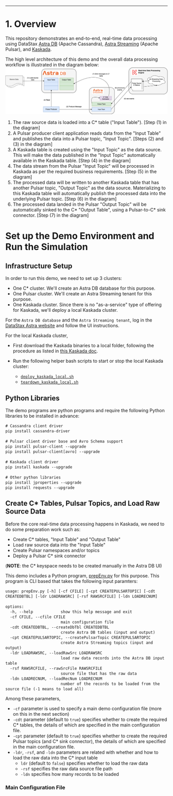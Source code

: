 


---

# 1. Overview

This repository demonstrates an end-to-end, real-time data processing using DataStax [Astra DB](https://docs.datastax.com/en/astra-serverless/docs/) (Apache Cassandra), [Astra Streaming](https://docs.datastax.com/en/streaming/astra-streaming/index.html) (Apache Pulsar), and [Kaskada](https://kaskada.io/). 

The high level architecture of this demo and the overall data processing workflow is illustrated in the diagram below:
![deployment](../../../_images/astradb_astrastreaming_kaskada.png)

1. The raw source data is loaded into a C* table ("Input Table"). [Step (1) in the diagram]
2. A Pulsar producer client application reads data from the "Input Table" and publishes the data into a Pulsar topic, "Input Topic". [Steps (2) and (3) in the diagram]
3. A Kaskada table is created using the "Input Topic" as the data source. This will make the data published in the "Input Topic" automatically available in the Kaskada table. [Step (4) in the diagram]
4. The data stream from the Pulsar "Input Topic" will be processed in Kaskada as per the required business requirements. [Step (5) in the diagram]
5. The processed data will be written to another Kaskada table that has another Pulsar topic, "Output Topic" as the data source. Materializing to this Kaskada table will automatically publish the processed data into the underlying Pulsar topic. [Step (6) in the diagram]
6. The processed data landed in the Pulsar "Output Topic" will be automatically sinked to the  C* "Output Table", using a Pulsar-to-C* sink connector. [Step (7) in the diagram]


# Set up the Demo Environment and Run the Simulation 

## Infrastructure Setup

In order to run this demo, we need to set up 3 clusters:

* One C* cluster. We'll create an Astra DB database for this purpose.
* One Pulsar cluster. We'll create an Astra Streaming tenant for this purpose.
* One Kaskada cluster. Since there is no "as-a-service" type of offering for Kaskada, we'll deploy a local Kaskada cluster.
  
For the `Astra DB database` and the `Astra Streaming tenant`, log in the [DataStax Astra website](https://astra.datastax.com) and follow the UI instructions.

For the local Kaskada cluster, 
* First download the Kaskada binaries to a local folder, following the procedure as listed in [this Kaskada doc](https://kaskada.io/docs-site/kaskada/main/installing.html#using-kaskada-with-the-command-line-cli).

* Run the following helper bash scripts to start or stop the local Kaskada cluster:
   *  [`deploy_kaskada_local.sh`](../../../_bash/infra/kaskada/deploy_kaskada_local.sh)
   *  [`teardown_kaskada_local.sh`](../../../_bash/infra/kaskada/teardown_kaskada_local.sh)


## Python Libraries

The demo programs are python programs and require the following Python libraries to be installed in advance:
```
# Cassandra client driver
pip install cassandra-driver

# Pulsar client driver base and Avro Schema support
pip install pulsar-client --upgrade
pip install pulsar-client[avro] --upgrade

# Kaskada client driver
pip install kaskada --upgrade

# Other python libraries
pip install jproperties --upgrade
pip install requests --upgrade
```

## Create C* Tables, Pulsar Topics, and Load Raw Source Data

Before the core real-time data processing happens in Kaskada, we need to do some preparation work such as:
* Create C* tables, "Input Table" and "Output Table"
* Load raw source data into the "Input Table"
* Create Pulsar namespaces and/or topics
* Deploy a Pulsar C* sink connector

(**NOTE**: the C* keyspace needs to be created manually in the Astra DB UI)

This demo includes a Python program, [prepEnv.py](./code/prepEnv.py) for this purpose. This program is CLI based that takes the following input paramters:
```
usage: prepEnv.py [-h] [-cf CFILE] [-cpt CREATEPULSARTOPIC] [-cdt CREATEDBTBL] [-ldr LOADRAWSRC] [-rsf RAWSRCFILE] [-ldn LOADRECNUM]

options:
  -h, --help            show this help message and exit
  -cf CFILE, --cfile CFILE
                        main configuration file
  -cdt CREATEDBTBL, --createDbTbl CREATEDBTBL
                        create Astra DB tables (input and output)
  -cpt CREATEPULSARTOPIC, --createPulsarTopic CREATEPULSARTOPIC
                        create Astra Streaming topics (input and output)
  -ldr LOADRAWSRC, --loadRawSrc LOADRAWSRC
                        load raw data records into the Astra DB input table
  -rsf RAWSRCFILE, --rawSrcFile RAWSRCFILE
                        source file that has the raw data
  -ldn LOADRECNUM, --loadRecNum LOADRECNUM
                        number of the records to be loaded from the source file (-1 means to load all)
```

Among these parameters,
* `-cf` parameter is used to specify a main demo configuration file (more on this in the next section)
* `-cdt` parameter (default to `true`) specifies whether to create the required C* tables, the details of which are specified in the main configuration file.
* `-cpt` parameter (default to `true`) specifies whether to create the required Pulsar topics (and C* sink connector), the details of which are specified in the main configuration file.
* `-ldr`, `-rsf`, and `-ldn` parameters are related with whether and how to load the raw data into the C* input table
   * `ldr` (default to `false`) specifies whether to load the raw data
   * `-rsf` specifies the raw data source file path
   * `-ldn` specifies how many records to be loaded

### Main Configuration File







